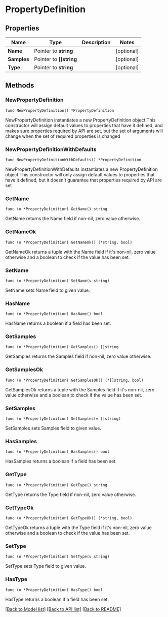 # PropertyDefinition

## Properties

Name | Type | Description | Notes
------------ | ------------- | ------------- | -------------
**Name** | Pointer to **string** |  | [optional] 
**Samples** | Pointer to **[]string** |  | [optional] 
**Type** | Pointer to **string** |  | [optional] 

## Methods

### NewPropertyDefinition

`func NewPropertyDefinition() *PropertyDefinition`

NewPropertyDefinition instantiates a new PropertyDefinition object
This constructor will assign default values to properties that have it defined,
and makes sure properties required by API are set, but the set of arguments
will change when the set of required properties is changed

### NewPropertyDefinitionWithDefaults

`func NewPropertyDefinitionWithDefaults() *PropertyDefinition`

NewPropertyDefinitionWithDefaults instantiates a new PropertyDefinition object
This constructor will only assign default values to properties that have it defined,
but it doesn't guarantee that properties required by API are set

### GetName

`func (o *PropertyDefinition) GetName() string`

GetName returns the Name field if non-nil, zero value otherwise.

### GetNameOk

`func (o *PropertyDefinition) GetNameOk() (*string, bool)`

GetNameOk returns a tuple with the Name field if it's non-nil, zero value otherwise
and a boolean to check if the value has been set.

### SetName

`func (o *PropertyDefinition) SetName(v string)`

SetName sets Name field to given value.

### HasName

`func (o *PropertyDefinition) HasName() bool`

HasName returns a boolean if a field has been set.

### GetSamples

`func (o *PropertyDefinition) GetSamples() []string`

GetSamples returns the Samples field if non-nil, zero value otherwise.

### GetSamplesOk

`func (o *PropertyDefinition) GetSamplesOk() (*[]string, bool)`

GetSamplesOk returns a tuple with the Samples field if it's non-nil, zero value otherwise
and a boolean to check if the value has been set.

### SetSamples

`func (o *PropertyDefinition) SetSamples(v []string)`

SetSamples sets Samples field to given value.

### HasSamples

`func (o *PropertyDefinition) HasSamples() bool`

HasSamples returns a boolean if a field has been set.

### GetType

`func (o *PropertyDefinition) GetType() string`

GetType returns the Type field if non-nil, zero value otherwise.

### GetTypeOk

`func (o *PropertyDefinition) GetTypeOk() (*string, bool)`

GetTypeOk returns a tuple with the Type field if it's non-nil, zero value otherwise
and a boolean to check if the value has been set.

### SetType

`func (o *PropertyDefinition) SetType(v string)`

SetType sets Type field to given value.

### HasType

`func (o *PropertyDefinition) HasType() bool`

HasType returns a boolean if a field has been set.


[[Back to Model list]](../README.md#documentation-for-models) [[Back to API list]](../README.md#documentation-for-api-endpoints) [[Back to README]](../README.md)


